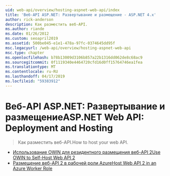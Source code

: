 ```yaml
---
uid: web-api/overview/hosting-aspnet-web-api/index
title: 'Веб-API ASP.NET: Развертывание и размещение - ASP.NET 4.x'
author: rick-anderson
description: Как разместить веб-API.
ms.author: riande
ms.date: 01/26/2012
ms.custom: seoapril2019
ms.assetid: 500be045-e1e1-478a-97fc-0374645dd95f
msc.legacyurl: /web-api/overview/hosting-aspnet-web-api
msc.type: chapter
ms.openlocfilehash: b78b13009d3106b857a22b1316dd062de8c68ac9
ms.sourcegitcommit: 0f1119340e4464720cfd16d0ff15764746ea1fea
ms.translationtype: MT
ms.contentlocale: ru-RU
ms.lasthandoff: 04/17/2019
ms.locfileid: "59383912"
---
```

# <a name="aspnet-web-api-deployment-and-hosting"></a><span data-ttu-id="50a4d-103">Веб-API ASP.NET: Развертывание и размещение</span><span class="sxs-lookup"><span data-stu-id="50a4d-103">ASP.NET Web API: Deployment and Hosting</span></span>

> <span data-ttu-id="50a4d-104">Как разместить веб-API.</span><span class="sxs-lookup"><span data-stu-id="50a4d-104">How to host your web API.</span></span>


- [<span data-ttu-id="50a4d-105">Использование OWIN для резидентного размещения веб-API 2</span><span class="sxs-lookup"><span data-stu-id="50a4d-105">Use OWIN to Self-Host Web API 2</span></span>](use-owin-to-self-host-web-api.md)
- [<span data-ttu-id="50a4d-106">Размещение веб-API 2 в рабочей роли Azure</span><span class="sxs-lookup"><span data-stu-id="50a4d-106">Host Web API 2 in an Azure Worker Role</span></span>](host-aspnet-web-api-in-an-azure-worker-role.md)
